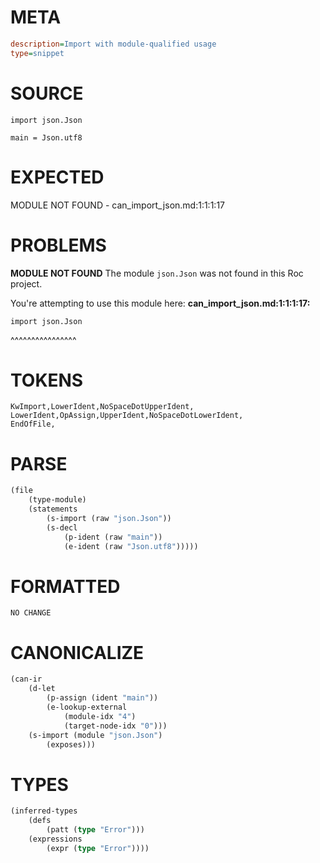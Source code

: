 # META
~~~ini
description=Import with module-qualified usage
type=snippet
~~~
# SOURCE
~~~roc
import json.Json

main = Json.utf8
~~~
# EXPECTED
MODULE NOT FOUND - can_import_json.md:1:1:1:17
# PROBLEMS
**MODULE NOT FOUND**
The module `json.Json` was not found in this Roc project.

You're attempting to use this module here:
**can_import_json.md:1:1:1:17:**
```roc
import json.Json
```
^^^^^^^^^^^^^^^^


# TOKENS
~~~zig
KwImport,LowerIdent,NoSpaceDotUpperIdent,
LowerIdent,OpAssign,UpperIdent,NoSpaceDotLowerIdent,
EndOfFile,
~~~
# PARSE
~~~clojure
(file
	(type-module)
	(statements
		(s-import (raw "json.Json"))
		(s-decl
			(p-ident (raw "main"))
			(e-ident (raw "Json.utf8")))))
~~~
# FORMATTED
~~~roc
NO CHANGE
~~~
# CANONICALIZE
~~~clojure
(can-ir
	(d-let
		(p-assign (ident "main"))
		(e-lookup-external
			(module-idx "4")
			(target-node-idx "0")))
	(s-import (module "json.Json")
		(exposes)))
~~~
# TYPES
~~~clojure
(inferred-types
	(defs
		(patt (type "Error")))
	(expressions
		(expr (type "Error"))))
~~~
